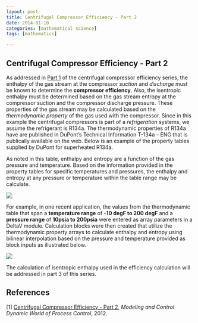 ```yaml
---
layout: post
title: Centrifugal Compressor Efficiency - Part 2
date: 2014-01-10
categories: [mathematical science]
tags: [mathematics]

---
```


<script type="text/javascript"  src="http://cdn.mathjax.org/mathjax/latest/MathJax.js?config=TeX-AMS-MML_HTMLorMML"></script>

Centrifugal Compressor Efficiency - Part 2
--

As addressed in [Part 1](http://sungsoo.github.io/2014/01/10/compressor-efficiency01.html) of the centrifugal compressor efficiency series, the enthalpy of the gas stream at the compressor *suction* and *discharge* must be known to determine the **compressor efficiency**. Also, the isentropic enthalpy must be determined based on the gas stream entropy at the compressor suction and the compressor discharge pressure. These properties of the gas stream may be calculated based on the *thermodynamic property* of the gas used with the compressor. Since in this example the centrifugal compressors is part of a *refrigeration* systems, we assume the refrigerant is R134a. The thermodynamic properties of R134a have are published in DuPont’s Technical Information T-134a – ENG that is publically available on the web. Below is an example of the property tables supplied by DuPont for superheated R134a.

As noted in this table, enthalpy and entropy are a function of the gas pressure and temperature. Based on the information provided in the property tables for specific temperatures and pressures, the enthalpy and entropy at any pressure or temperature within the table range may be calculate. 

![](http://sungsoo.github.com/images/entropy-table.jpg)


For example, in one recent application, the values from the thermodynamic table that span a **temperature range** of **-10 degF to 200 degF** and a **pressure range** of **10psia to 200psia** were entered as array parameters in a DeltaV module. Calculation blocks were then created that utilize the thermodynamic property arrays to calculate enthalpy and entropy using bilinear interpolation based on the pressure and temperature provided as block inputs as illustrated below.

![](http://sungsoo.github.com/images/enthalpy-entropy-calculation.jpg)

The calculation of isentropic enthalpy used in the efficiency calculation will be addressed in part 3 of this series.


References
--

[1] [Centrifugal Compressor Efficiency - Part 2](http://modelingandcontrol.com/2012/01/centrifugal-compressor-efficiency-–-part-2/), *Modeling and Control Dynamic World of Process Control*, 2012.